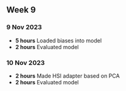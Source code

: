## Week 9
### 9 Nov 2023
* **5 hours** Loaded biases into model
* **2 hours** Evaluated model

### 10 Nov 2023
* **2 hours** Made HSI adapter based on PCA
* **2 hours** Evaluated model